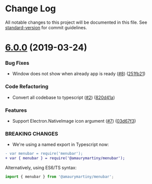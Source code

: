 # Change Log

All notable changes to this project will be documented in this file. See [standard-version](https://github.com/conventional-changelog/standard-version) for commit guidelines.

# [6.0.0](https://github.com/amaurymartiny/menubar/compare/v5.2.3...v6.0.0) (2019-03-24)


### Bug Fixes

* Window does not show when already app is ready ([#8](https://github.com/amaurymartiny/menubar/issues/8)) ([251fb21](https://github.com/amaurymartiny/menubar/commit/251fb21))


### Code Refactoring

* Convert all codebase to typescript ([#2](https://github.com/amaurymartiny/menubar/issues/2)) ([820d41a](https://github.com/amaurymartiny/menubar/commit/820d41a))


### Features

* Support Electron.NativeImage icon argument ([#7](https://github.com/amaurymartiny/menubar/issues/7)) ([03d67f3](https://github.com/amaurymartiny/menubar/commit/03d67f3))


### BREAKING CHANGES

* We're using a named export in Typescript now:
```diff
- var menubar = require('menubar');
+ var { menubar } = require('@amaurymartiny/menubar');
```

Alternatively, using ES6/TS syntax:
```javascript
import { menubar } from '@amaurymartiny/menubar';
```

